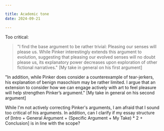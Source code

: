 ```yaml
---

title: Academic tone
date: 2024-09-21

---
```


Too critical:

> "I find the base argument to be rather trivial: Pleasing our senses will please us. While Pinker interestingly extends this argument to evolution, suggesting that pleasing our evolved senses will no doubt please us,  its explanatory power decreases upon exploration of other fictional narratives." [My take in general on his first argument]

"In addition, while Pinker does consider a counterexample of tear-jerkers, his explanation of benign masochism may be rather limited. I argue that an extension to consider how we can engage actively with art to feel pleasure will help strengthen Pinker’s argument." [My take in general on his second argument]

While I'm not actively correcting Pinker's arguments, I am afraid that I sound too critical of his arguments.
In addition, can I clarify if my essay structure of [Intro + General Argument + (Specific Argument + My Take) * 2 + Conclusion] is in line with the scope?

